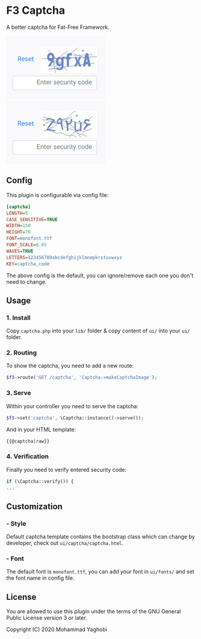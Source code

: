 # F3 Captcha
A better captcha for Fat-Free Framework.

![screenshot-english](screenshots/shot1.jpg?raw=true "F3 Captcha Screentshot-English Font") ![screenshot-persian](screenshots/shot2.jpg?raw=true "F3 Captcha Screentshot-Persian Font")

## Config
This plugin is configurable via config file:
``` ini
[captcha]
LENGTH=5
CASE_SENSITIVE=TRUE
WIDTH=150
HEIGHT=70
FONT=monofont.ttf
FONT_SCALE=0.65
WAVES=TRUE
LETTERS=123456789abcdefghijklmnopkrstuvwxyz
KEY=captcha_code
```
The above config is the default, you can ignore/remove each one you don't need to change.

## Usage

### 1. Install

Copy `captcha.php` into your `lib/` folder & copy content of `ui/` into your `ui/` folder.

### 2. Routing

To show the captcha, you need to add a new route:

``` php
$f3->route('GET /captcha', 'Captcha->makeCaptchaImage');
```

### 3. Serve
Within your controller you need to serve the captcha:

``` php
$f3->set('captcha', \Captcha::instance()->serve());
```

And in your HTML template:

``` html
{{@captcha|raw}}
```

### 4. Verification
Finally you need to verify entered security code:

``` php
if (\Captcha::verify()) {
...
```

## Customization

### - Style
Default captcha template contains the bootstrap class which can change by developer, check out `ui/captcha/captcha.html`.

### - Font
The default font is `monofont.ttf`, you can add your font in `ui/fonts/` and set the font name in config file.


## License

You are allowed to use this plugin under the terms of the GNU General Public License version 3 or later.

Copyright (C) 2020 Mohammad Yaghobi